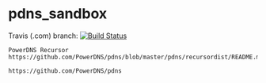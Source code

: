 # pdns_sandbox


Travis (.com)  branch:
[![Build Status](https://travis-ci.com/githubfoam/pdns_sandbox.svg?branch=dev)](https://travis-ci.com/githubfoam/pdns_sandbox) 

~~~~
PowerDNS Recursor
https://github.com/PowerDNS/pdns/blob/master/pdns/recursordist/README.md

https://github.com/PowerDNS/pdns

~~~~